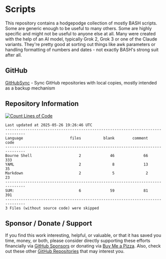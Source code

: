 # Scripts
This repository contains a hodgepodge collection of mostly BASH scripts. Some are generic enough to be useful to many others. Some are highly specific and might not be useful to anyone else at all. Many were created with the help of an AI model, typically Grok 2, Grok 3 or one of the Claude variants. They're pretty good at sorting out things like awk parameters or handling formatting of numbers and dates - not exactly BASH's strong suit after all.

## GitHub
[GitHubSync](https://github.com/500Foods/Scripts/blob/main/githubsync/githubsync.md) - Sync GitHub repositories with local copies, mostly intended as a backup mechanism


## Repository Information 
[![Count Lines of Code](https://github.com/500Foods/Scripts/actions/workflows/main.yml/badge.svg)](https://github.com/500Foods/Scripts/actions/workflows/main.yml)
<!--CLOC-START -->
```
Last updated at 2025-05-26 19:26:46 UTC
-------------------------------------------------------------------------------
Language                     files          blank        comment           code
-------------------------------------------------------------------------------
Bourne Shell                     2             46             66            333
YAML                             2              8             13             35
Markdown                         2              5              2             23
-------------------------------------------------------------------------------
SUM:                             6             59             81            391
-------------------------------------------------------------------------------
3 Files (without source code) were skipped
```
<!--CLOC-END-->

## Sponsor / Donate / Support
If you find this work interesting, helpful, or valuable, or that it has saved you time, money, or both, please consider directly supporting these efforts financially via [GitHub Sponsors](https://github.com/sponsors/500Foods) or donating via [Buy Me a Pizza](https://www.buymeacoffee.com/andrewsimard500). Also, check out these other [GitHub Repositories](https://github.com/500Foods?tab=repositories&q=&sort=stargazers) that may interest you.
